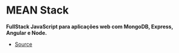 # MEAN Stack

**FullStack JavaScript para aplicações web com MongoDB, Express, Angular e Node.**

* [Source](https://github.com/flaviohenriquealmeida/mean-livro-codigo)